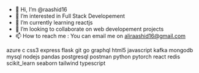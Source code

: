 - 👋 Hi, I’m @raashid16
- 👀 I’m interested in Full Stack Developement
- 🌱 I’m currently learning reactjs
- 💞️ I’m looking to collaborate on web developement projects
- 📫 How to reach me : You can email me on aliraashid16@gmail.com

<!---
raashid16/raashid16 is a ✨ special ✨ repository because its `README.md` (this file) appears on your GitHub profile.
You can click the Preview link to take a look at your changes.
--->
azure c css3 express flask git go graphql html5 javascript kafka mongodb mysql nodejs pandas postgresql postman python pytorch react redis scikit_learn seaborn tailwind typescript

